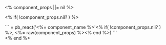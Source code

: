 <% component_props ||= nil %>

<% if( !component_props.nil? ) %>
  <div class="pb--codeCopy">
    ```
      = pb_react('<%= component_name %>'<% if( !component_props.nil? ) %>, <%= raw(component_props) %><% end %>)
    ```
  </div>
<% end %>
